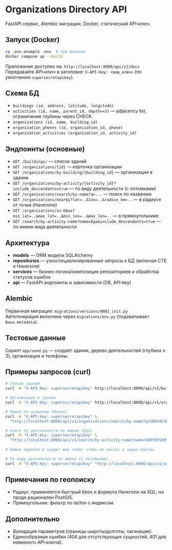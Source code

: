 # Organizations Directory API

FastAPI сервис, Alembic миграции, Docker, статический API‑ключ.

## Запуск (Docker)

```bash
cp .env.example .env  # при желании
docker compose up --build
```

Приложение доступно на: `http://localhost:8000/api/v1/docs`  
Передавайте API‑ключ в заголовке: `X-API-Key: <ваш_ключ>` (по умолчанию `supersecretapikey`).

## Схема БД

- `buildings (id, address, latitude, longitude)`
- `activities (id, name, parent_id, depth<=3)` — adjacency list, ограничение глубины через CHECK.
- `organizations (id, name, building_id)`
- `organization_phones (id, organization_id, phone)`
- `organization_activities (organization_id, activity_id)`

## Эндпоинты (основные)

- `GET /buildings/` — список зданий
- `GET /organizations/{id}` — карточка организации
- `GET /organizations/by-building/{building_id}` — организации в здании
- `GET /organizations/by-activity/{activity_id}?include_descendants=true` — по виду деятельности (с потомками)
- `GET /organizations/search/by-name?q=...` — поиск по названию
- `GET /organizations/nearby?lat=..&lon=..&radius_km=..` — в радиусе от точки (Haversine)
- `GET /organizations/in-bbox?min_lat=..&max_lat=..&min_lon=..&max_lon=..` — в прямоугольнике
- `GET /search/by-activity-name?name=Еда&include_descendants=true` — по имени вида деятельности

## Архитектура

- **models** — ORM модели SQLAlchemy
- **repositories** — узкоспециализированные запросы к БД (включая CTE и Haversine)
- **services** — бизнес‑логика/композиция репозиториев и обработка статусов ошибок
- **api** — FastAPI эндпоинты и зависимости (DB, API‑key)

## Alembic

Первичная миграция: `migrations/versions/0001_init.py`  
Автогенерация включена через `migrations/env.py` (подхватывает `Base.metadata`).

## Тестовые данные

Скрипт `app/seed.py` — создаёт здания, дерево деятельностей (глубина ≤ 3), организации и телефоны.

## Примеры запросов (curl)

```bash
# Список зданий
curl -H "X-API-Key: supersecretapikey" http://localhost:8000/api/v1/buildings/

# Организации в здании
curl -H "X-API-Key: supersecretapikey" http://localhost:8000/api/v1/organizations/by-building/1

# Поиск по названию (Молоч)
curl -H "X-API-Key: supersecretapikey" \
  "http://localhost:8000/api/v1/organizations/search/by-name?q=%D0%9C%D0%BE%D0%BB%D0%BE%D1%87"

# поиск по деятельности по имени (Еда)
curl -H "X-API-Key: supersecretapikey" \
  "http://localhost:8000/api/v1/search/by-activity-name?name=%D0%95%D0%B4%D0%B0"
  
# можно перейти в swager или redoc чтобы не писать в сырых байтах

# По виду деятельности по имени (с потомками)
curl -H "X-API-Key: supersecretapikey" "http://localhost:8000/api/v1/search/by-activity-name?name=Еда"
```

## Примечания по геопоиску

- Радиус: применяется быстрый bbox и формула Haversine на SQL; на проде рационален PostGIS.
- Прямоугольник: фильтр по lat/lon с индексом.

## Дополнительно

- Валидация параметров (границы широты/долготы, пагинация).
- Единообразные ошибки (404 для отсутствующих сущностей, 401 для неверного API‑ключа).
